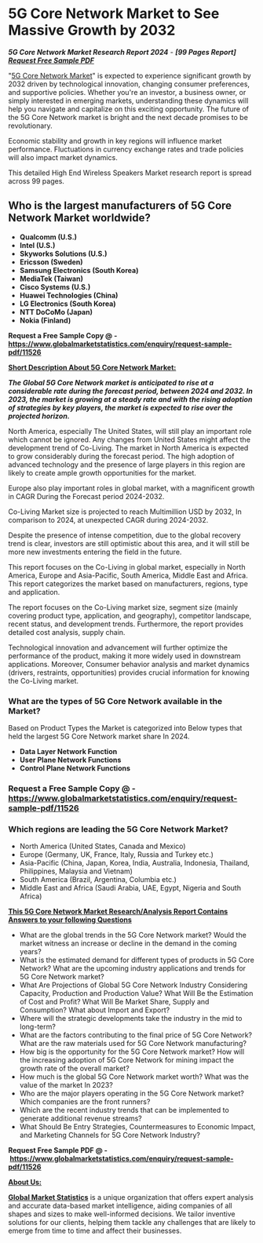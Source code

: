 <h1>5G Core Network Market to See Massive Growth by 2032</h1>
<p><em><strong>5G Core Network Market Research Report 2024</strong></em>&nbsp;-&nbsp;<em><strong>[99 Pages Report] </strong></em><em><strong><a href="https://www.globalmarketstatistics.com/enquiry/request-sample-pdf/11526">Request Free Sample PDF</a></strong></em></p>
<p>"<a href="https://www.globalmarketstatistics.com/market-reports/5g-core-network-market-11526">5G Core Network Market</a>" is expected to experience significant growth by 2032 driven by technological innovation, changing consumer preferences, and supportive policies. Whether you're an investor, a business owner, or simply interested in emerging markets, understanding these dynamics will help you navigate and capitalize on this exciting opportunity. The future of the&nbsp;5G Core Network market is bright and the next decade promises to be revolutionary.</p>
<p>Economic stability and growth in key regions will influence market performance. Fluctuations in currency exchange rates and trade policies will also impact market dynamics.</p>
<p>This detailed&nbsp;High End Wireless Speakers Market research report is spread across 99 pages.</p>
<h2><strong>Who is the largest manufacturers of 5G Core Network Market worldwide?</strong></h2>
<ul>
<li><strong>Qualcomm (U.S.)</strong></li>
<li><strong>Intel (U.S.)</strong></li>
<li><strong>Skyworks Solutions (U.S.)</strong></li>
<li><strong>Ericsson (Sweden)</strong></li>
<li><strong>Samsung Electronics (South Korea)</strong></li>
<li><strong>MediaTek (Taiwan)</strong></li>
<li><strong>Cisco Systems (U.S.)</strong></li>
<li><strong>Huawei Technologies (China)</strong></li>
<li><strong>LG Electronics (South Korea)</strong></li>
<li><strong>NTT DoCoMo (Japan)</strong></li>
<li><strong>Nokia (Finland)</strong></li>
</ul>
<p><strong>Request a Free Sample Copy @ - <a href="https://www.globalmarketstatistics.com/enquiry/request-sample-pdf/11526">https://www.globalmarketstatistics.com/enquiry/request-sample-pdf/11526</a></strong></p>
<p><strong><u>Short Description About 5G Core Network Market:</u></strong></p>
<p><strong><em>The Global 5G Core Network market is anticipated to rise at a considerable rate during the forecast period, between 2024 and 2032. In 2023, the market is growing at a steady rate and with the rising adoption of strategies by key players, the market is expected to rise over the projected horizon.</em></strong></p>
<p>North America, especially The United States, will still play an important role which cannot be ignored. Any changes from United States might affect the development trend of Co-Living. The market in North America is expected to grow considerably during the forecast period. The high adoption of advanced technology and the presence of large players in this region are likely to create ample growth opportunities for the market.</p>
<p>Europe also play important roles in global market, with a magnificent growth in CAGR During the Forecast period 2024-2032.</p>
<p>Co-Living Market size is projected to reach Multimillion USD by 2032, In comparison to 2024, at unexpected CAGR during 2024-2032.</p>
<p>Despite the presence of intense competition, due to the global recovery trend is clear, investors are still optimistic about this area, and it will still be more new investments entering the field in the future.</p>
<p>This report focuses on the Co-Living in global market, especially in North America, Europe and Asia-Pacific, South America, Middle East and Africa. This report categorizes the market based on manufacturers, regions, type and application.</p>
<p>The report focuses on the Co-Living market size, segment size (mainly covering product type, application, and geography), competitor landscape, recent status, and development trends. Furthermore, the report provides detailed cost analysis, supply chain.</p>
<p>Technological innovation and advancement will further optimize the performance of the product, making it more widely used in downstream applications. Moreover, Consumer behavior analysis and market dynamics (drivers, restraints, opportunities) provides crucial information for knowing the Co-Living market.</p>
<h3>What are the types of 5G Core Network available in the Market?</h3>
<p>Based on Product Types the Market is categorized into Below types that held the largest 5G Core Network market share In 2024.</p>
<ul>
<li><strong>Data Layer Network Function</strong></li>
<li><strong>User Plane Network Functions</strong></li>
<li><strong>Control Plane Network Functions</strong></li>
</ul>
<h3>Request a Free Sample Copy @ - <a href="https://www.globalmarketstatistics.com/enquiry/request-sample-pdf/11526">https://www.globalmarketstatistics.com/enquiry/request-sample-pdf/11526</a></h3>
<h3>Which regions are leading the 5G Core Network Market?</h3>
<ul>
<li>North America (United States, Canada and Mexico)</li>
<li>Europe (Germany, UK, France, Italy, Russia and Turkey etc.)</li>
<li>Asia-Pacific (China, Japan, Korea, India, Australia, Indonesia, Thailand, Philippines, Malaysia and Vietnam)</li>
<li>South America (Brazil, Argentina, Columbia etc.)</li>
<li>Middle East and Africa (Saudi Arabia, UAE, Egypt, Nigeria and South Africa)</li>
</ul>
<p><strong><u>This 5G Core Network Market Research/Analysis Report Contains Answers to your following Questions</u></strong></p>
<ul>
<li>What are the global trends in the 5G Core Network market? Would the market witness an increase or decline in the demand in the coming years?</li>
<li>What is the estimated demand for different types of products in 5G Core Network? What are the upcoming industry applications and trends for 5G Core Network market?</li>
<li>What Are Projections of Global 5G Core Network Industry Considering Capacity, Production and Production Value? What Will Be the Estimation of Cost and Profit? What Will Be Market Share, Supply and Consumption? What about Import and Export?</li>
<li>Where will the strategic developments take the industry in the mid to long-term?</li>
<li>What are the factors contributing to the final price of 5G Core Network? What are the raw materials used for 5G Core Network manufacturing?</li>
<li>How big is the opportunity for the 5G Core Network market? How will the increasing adoption of 5G Core Network for mining impact the growth rate of the overall market?</li>
<li>How much is the global 5G Core Network market worth? What was the value of the market In 2023?</li>
<li>Who are the major players operating in the 5G Core Network market? Which companies are the front runners?</li>
<li>Which are the recent industry trends that can be implemented to generate additional revenue streams?</li>
<li>What Should Be Entry Strategies, Countermeasures to Economic Impact, and Marketing Channels for 5G Core Network Industry?</li>
</ul>
<p><strong>Request Free Sample PDF @ -&nbsp;<a href="https://www.globalmarketstatistics.com/enquiry/request-sample-pdf/11526">https://www.globalmarketstatistics.com/enquiry/request-sample-pdf/11526</a></strong></p>
<p><strong><u>About Us:</u></strong></p>
<p><strong><a href="https://www.globalmarketstatistics.com/">Global Market Statistics</a></strong> is a unique organization that offers expert analysis and accurate data-based market intelligence, aiding companies of all shapes and sizes to make well-informed decisions. We tailor inventive solutions for our clients, helping them tackle any challenges that are likely to emerge from time to time and affect their businesses.</p>